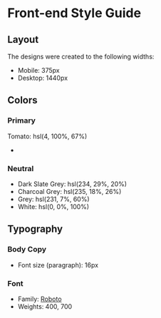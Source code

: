 # Front-end Style Guide

## Layout

The designs were created to the following widths:

- Mobile: 375px
- Desktop: 1440px

## Colors

### Primary

Tomato: hsl(4, 100%, 67%)

-

### Neutral

- Dark Slate Grey: hsl(234, 29%, 20%)
- Charcoal Grey: hsl(235, 18%, 26%)
- Grey: hsl(231, 7%, 60%)
- White: hsl(0, 0%, 100%)

## Typography

### Body Copy

- Font size (paragraph): 16px

### Font

- Family: [Roboto](https://fonts.google.com/specimen/Roboto)
- Weights: 400, 700
